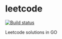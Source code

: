 # leetcode

[![Build status](https://ci.appveyor.com/api/projects/status/v16fnnvwtrxm8165?svg=true)](https://ci.appveyor.com/project/codeyu/leetcode-go)

Leetcode solutions in GO
